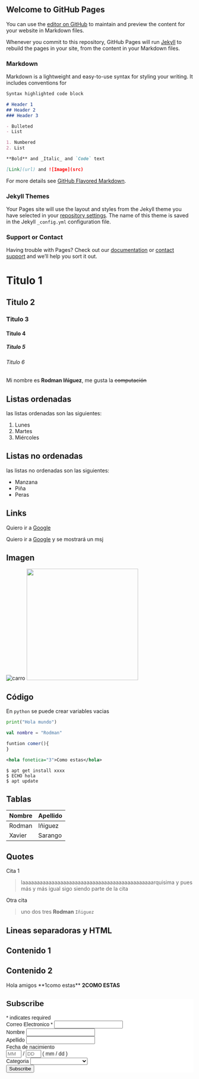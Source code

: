 ## Welcome to GitHub Pages

You can use the [editor on GitHub](https://github.com/2020B-Libres-RSS/2020-Libres-RSS.github.io/edit/main/README.md) to maintain and preview the content for your website in Markdown files.

Whenever you commit to this repository, GitHub Pages will run [Jekyll](https://jekyllrb.com/) to rebuild the pages in your site, from the content in your Markdown files.

### Markdown

Markdown is a lightweight and easy-to-use syntax for styling your writing. It includes conventions for

```markdown
Syntax highlighted code block

# Header 1
## Header 2
### Header 3

- Bulleted
- List

1. Numbered
2. List

**Bold** and _Italic_ and `Code` text

[Link](url) and ![Image](src)
```

For more details see [GitHub Flavored Markdown](https://guides.github.com/features/mastering-markdown/).

### Jekyll Themes

Your Pages site will use the layout and styles from the Jekyll theme you have selected in your [repository settings](https://github.com/2020B-Libres-RSS/2020-Libres-RSS.github.io/settings). The name of this theme is saved in the Jekyll `_config.yml` configuration file.

### Support or Contact

Having trouble with Pages? Check out our [documentation](https://docs.github.com/categories/github-pages-basics/) or [contact support](https://github.com/contact) and we’ll help you sort it out.

# Titulo 1
## Titulo 2
### Titulo 3
#### Titulo 4
##### Titulo 5
###### Titulo 6

Mi nombre es **Rodman Iñiguez**, me gusta la ~~computación~~

## Listas ordenadas
las listas ordenadas son las siguientes:
1.  Lunes
1.  Martes
1.  Miércoles

## Listas no ordenadas
las listas no ordenadas son las siguientes:
-  Manzana
-  Piña
-  Peras

## Links
Quiero ir a [Google](https://www.google.com)

Quiero ir a [Google](https://www.google.com "Google") y se mostrará un msj

## Imagen
![carro](https://cimg2.ibsrv.net/ibimg/hgm/1920x1080-1/100/751/beechmont-ford-mustang-gt_100751142.jpg "Mustang GT")
<img src="https://cimg2.ibsrv.net/ibimg/hgm/1920x1080-1/100/751/beechmont-ford-mustang-gt_100751142.jpg" height="300px" >

## Código
En `python` se puede crear variables vacias

```python
print("Hola mundo")
```
```kotlin
val nombre = "Rodman"
```
```javascript
funtion comer(){
}
```
```xml
<hola fonetica="3">Como estas</hola>
```
```
$ apt get install xxxx
$ ECHO hola
$ apt update
```

## Tablas
| Nombre | Apellido |
| --- | --- |
| Rodman | Iñiguez |
| Xavier | Sarango |

## Quotes
Cita 1
> laaaaaaaaaaaaaaaaaaaaaaaaaaaaaaaaaaaaaaaaaaaaarquisima y pues más y más
> igual sigo siendo parte de la cita

Otra cita
> uno
> dos
> tres
> **Rodman** `Iñiguez`

## Lineas separadoras y HTML

Contenido 1
---
Contenido 2
---

<p>Hola amigos **1como estas** <strong>2COMO ESTAS</strong> </p>

<!-- Begin Mailchimp Signup Form -->
<link href="//cdn-images.mailchimp.com/embedcode/classic-10_7.css" rel="stylesheet" type="text/css">
<style type="text/css">
	#mc_embed_signup{background:#fff; clear:left; font:14px Helvetica,Arial,sans-serif; }
	/* Add your own Mailchimp form style overrides in your site stylesheet or in this style block.
	   We recommend moving this block and the preceding CSS link to the HEAD of your HTML file. */
</style>
<div id="mc_embed_signup">
<form action="https://hotmail.us7.list-manage.com/subscribe/post?u=529b8b140789a228e9553cc65&amp;id=10ac986d39" method="post" id="mc-embedded-subscribe-form" name="mc-embedded-subscribe-form" class="validate" target="_blank" novalidate>
    <div id="mc_embed_signup_scroll">
	<h2>Subscribe</h2>
<div class="indicates-required"><span class="asterisk">*</span> indicates required</div>
<div class="mc-field-group">
	<label for="mce-EMAIL">Correo Electronico  <span class="asterisk">*</span>
</label>
	<input type="email" value="" name="EMAIL" class="required email" id="mce-EMAIL">
</div>
<div class="mc-field-group">
	<label for="mce-FNAME">Nombre </label>
	<input type="text" value="" name="FNAME" class="" id="mce-FNAME">
</div>
<div class="mc-field-group">
	<label for="mce-LNAME">Apellido </label>
	<input type="text" value="" name="LNAME" class="" id="mce-LNAME">
</div>
<div class="mc-field-group size1of2">
	<label for="mce-BIRTHDAY-month">Fecha de nacimiento </label>
	<div class="datefield">
		<span class="subfield monthfield"><input class="birthday " type="text" pattern="[0-9]*" value="" placeholder="MM" size="2" maxlength="2" name="BIRTHDAY[month]" id="mce-BIRTHDAY-month"></span> / 
		<span class="subfield dayfield"><input class="birthday " type="text" pattern="[0-9]*" value="" placeholder="DD" size="2" maxlength="2" name="BIRTHDAY[day]" id="mce-BIRTHDAY-day"></span> 
		<span class="small-meta nowrap">( mm / dd )</span>
	</div>
</div><div class="mc-field-group">
	<label for="mce-MMERGE3">Categoria </label>
	<select name="MMERGE3" class="" id="mce-MMERGE3">
	<option value=""></option>
	<option value="Clases de Música">Clases de Música</option>
<option value="Clases de Matemática">Clases de Matemática</option>
<option value="Clases de Fisica">Clases de Fisica</option>

	</select>
</div>
	<div id="mce-responses" class="clear">
		<div class="response" id="mce-error-response" style="display:none"></div>
		<div class="response" id="mce-success-response" style="display:none"></div>
	</div>    <!-- real people should not fill this in and expect good things - do not remove this or risk form bot signups-->
    <div style="position: absolute; left: -5000px;" aria-hidden="true"><input type="text" name="b_529b8b140789a228e9553cc65_10ac986d39" tabindex="-1" value=""></div>
    <div class="clear"><input type="submit" value="Subscribe" name="subscribe" id="mc-embedded-subscribe" class="button"></div>
    </div>
</form>
</div>
<script type='text/javascript' src='//s3.amazonaws.com/downloads.mailchimp.com/js/mc-validate.js'></script><script type='text/javascript'>(function($) {window.fnames = new Array(); window.ftypes = new Array();fnames[0]='EMAIL';ftypes[0]='email';fnames[1]='FNAME';ftypes[1]='text';fnames[2]='LNAME';ftypes[2]='text';fnames[4]='PHONE';ftypes[4]='phone';fnames[5]='BIRTHDAY';ftypes[5]='birthday';fnames[3]='MMERGE3';ftypes[3]='dropdown'; /*
 * Translated default messages for the $ validation plugin.
 * Locale: ES
 */
$.extend($.validator.messages, {
  required: "Este campo es obligatorio.",
  remote: "Por favor, rellena este campo.",
  email: "Por favor, escribe una dirección de correo válida",
  url: "Por favor, escribe una URL válida.",
  date: "Por favor, escribe una fecha válida.",
  dateISO: "Por favor, escribe una fecha (ISO) válida.",
  number: "Por favor, escribe un número entero válido.",
  digits: "Por favor, escribe sólo dígitos.",
  creditcard: "Por favor, escribe un número de tarjeta válido.",
  equalTo: "Por favor, escribe el mismo valor de nuevo.",
  accept: "Por favor, escribe un valor con una extensión aceptada.",
  maxlength: $.validator.format("Por favor, no escribas más de {0} caracteres."),
  minlength: $.validator.format("Por favor, no escribas menos de {0} caracteres."),
  rangelength: $.validator.format("Por favor, escribe un valor entre {0} y {1} caracteres."),
  range: $.validator.format("Por favor, escribe un valor entre {0} y {1}."),
  max: $.validator.format("Por favor, escribe un valor menor o igual a {0}."),
  min: $.validator.format("Por favor, escribe un valor mayor o igual a {0}.")
});}(jQuery));var $mcj = jQuery.noConflict(true);</script>
<!--End mc_embed_signup-->




